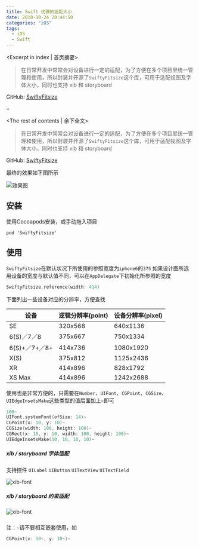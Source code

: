 ```yaml
---
title: Swift 优雅的适配大小
date: 2018-10-24 20:44:50
categories: "iOS"
tags:
  - iOS
  - Swift
---
```


<Excerpt in index | 首页摘要> 

> 在日常开发中常常会对设备进行一定的适配，为了方便在多个项目里统一管理和使用，所以封装并开源了`SwiftyFitsize`这个库，可用于适配视图及字体大小，同时也支持 xib 和 storyboard

GitHub: [SwiftyFitsize](https://github.com/LinXunFeng/SwiftyFitsize)

+<!-- more -->

<The rest of contents | 余下全文>

> 在日常开发中常常会对设备进行一定的适配，为了方便在多个项目里统一管理和使用，所以封装并开源了`SwiftyFitsize`这个库，可用于适配视图及字体大小，同时也支持 xib 和 storyboard

GitHub: [SwiftyFitsize](https://github.com/LinXunFeng/SwiftyFitsize)

最终的效果如下图所示

![效果图](http://linxunfeng.github.io/images/2018/10/Swift-优雅的适配大小/exhibition.png)

## 安装 
使用Cocoapods安装，或手动拖入项目
```
pod 'SwiftyFitsize'
```

## 使用
`SwiftyFitsize`在默认状况下所使用的参照宽度为`iphone6`的`375`
如果设计图所选用设备的宽度与默认值不同，可以在`AppDelegate`下初始化所参照的宽度

```swift
SwiftyFitsize.reference(width: 414)
```
下面列出一些设备对应的分辨率，方便查找

| 设备          | 逻辑分辨率(point) | 设备分辨率(pixel) |
| ------------- | ----------------- | ----------------- |
| SE            | 320x568           | 640x1136          |
| 6(S)／7／8    | 375x667           | 750x1334          |
| 6(S)+／7+／8+ | 414x736           | 1080x1920         |
| X(S)          | 375x812           | 1125x2436         |
| XR            | 414x896           | 828x1792          |
| XS Max        | 414x896           | 1242x2688         |

使用也是非常方便的，只需要在`Number`、`UIFont`、`CGPoint`、`CGSize`、`UIEdgeInsetsMake`这些类型的值后面加上`~`即可
```swift
100~
UIFont.systemFont(ofSize: 14)~
CGPoint(x: 10, y: 10)~
CGSize(width: 100, height: 100)~
CGRect(x: 10, y: 10, width: 100, height: 100)~
UIEdgeInsetsMake(10, 10, 10, 10)~
```
##### xib / storyboard 字体适配

支持控件 `UILabel` `UIButton` `UITextView` `UITextField`



![xib-font](https://github.com/LinXunFeng/SwiftyFitsize/raw/master/Screenshots/xib-font.png)




##### xib / storyboard 约束适配



![xib-font](https://github.com/LinXunFeng/SwiftyFitsize/raw/master/Screenshots/xib-constraint.png)

##### 

注：`~`请不要相互嵌套使用，如

```swift
CGPoint(x: 10~, y: 10~)~
```